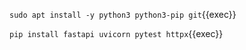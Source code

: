 `sudo apt install -y python3 python3-pip git`{{exec}}

`pip install fastapi uvicorn pytest httpx`{{exec}}
